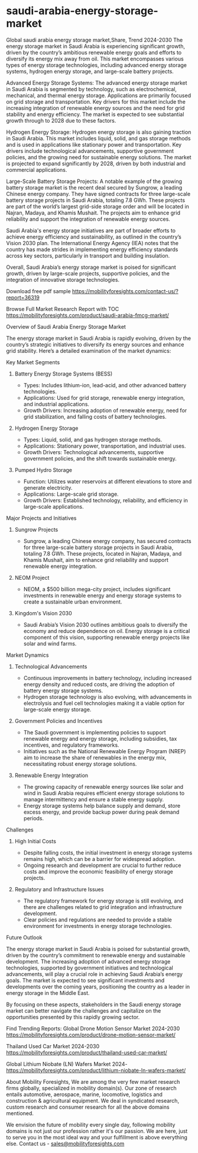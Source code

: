 # saudi-arabia-energy-storage-market
Global saudi arabia energy storage market,Share, Trend  2024-2030
The energy storage market in Saudi Arabia is experiencing significant growth, driven by the country’s ambitious renewable energy goals and efforts to diversify its energy mix away from oil. This market encompasses various types of energy storage technologies, including advanced energy storage systems, hydrogen energy storage, and large-scale battery projects.

Advanced Energy Storage Systems:
The advanced energy storage market in Saudi Arabia is segmented by technology, such as electrochemical, mechanical, and thermal energy storage. Applications are primarily focused on grid storage and transportation. Key drivers for this market include the increasing integration of renewable energy sources and the need for grid stability and energy efficiency. The market is expected to see substantial growth through to 2028 due to these factors.

Hydrogen Energy Storage:
Hydrogen energy storage is also gaining traction in Saudi Arabia. This market includes liquid, solid, and gas storage methods and is used in applications like stationary power and transportation. Key drivers include technological advancements, supportive government policies, and the growing need for sustainable energy solutions. The market is projected to expand significantly by 2028, driven by both industrial and commercial applications.

Large-Scale Battery Storage Projects:
A notable example of the growing battery storage market is the recent deal secured by Sungrow, a leading Chinese energy company. They have signed contracts for three large-scale battery storage projects in Saudi Arabia, totaling 7.8 GWh. These projects are part of the world’s largest grid-side storage order and will be located in Najran, Madaya, and Khamis Mushait. The projects aim to enhance grid reliability and support the integration of renewable energy sources.

Saudi Arabia's energy storage initiatives are part of broader efforts to achieve energy efficiency and sustainability, as outlined in the country’s Vision 2030 plan. The International Energy Agency (IEA) notes that the country has made strides in implementing energy efficiency standards across key sectors, particularly in transport and building insulation.

Overall, Saudi Arabia’s energy storage market is poised for significant growth, driven by large-scale projects, supportive policies, and the integration of innovative storage technologies.


Download free pdf sample 
https://mobilityforesights.com/contact-us/?report=36319 




Browse Full Market Research Report with TOC 
https://mobilityforesights.com/product/saudi-arabia-fmcg-market/ 

 Overview of Saudi Arabia Energy Storage Market

The energy storage market in Saudi Arabia is rapidly evolving, driven by the country’s strategic initiatives to diversify its energy sources and enhance grid stability. Here’s a detailed examination of the market dynamics:

 Key Market Segments

1. Battery Energy Storage Systems (BESS)
   - Types: Includes lithium-ion, lead-acid, and other advanced battery technologies.
   - Applications: Used for grid storage, renewable energy integration, and industrial applications.
   - Growth Drivers: Increasing adoption of renewable energy, need for grid stabilization, and falling costs of battery technologies.

2. Hydrogen Energy Storage
   - Types: Liquid, solid, and gas hydrogen storage methods.
   - Applications: Stationary power, transportation, and industrial uses.
   - Growth Drivers: Technological advancements, supportive government policies, and the shift towards sustainable energy.

3. Pumped Hydro Storage
   - Function: Utilizes water reservoirs at different elevations to store and generate electricity.
   - Applications: Large-scale grid storage.
   - Growth Drivers: Established technology, reliability, and efficiency in large-scale applications.

 Major Projects and Initiatives

1. Sungrow Projects
   - Sungrow, a leading Chinese energy company, has secured contracts for three large-scale battery storage projects in Saudi Arabia, totaling 7.8 GWh. These projects, located in Najran, Madaya, and Khamis Mushait, aim to enhance grid reliability and support renewable energy integration.

2. NEOM Project
   - NEOM, a $500 billion mega-city project, includes significant investments in renewable energy and energy storage systems to create a sustainable urban environment.

3. Kingdom's Vision 2030
   - Saudi Arabia’s Vision 2030 outlines ambitious goals to diversify the economy and reduce dependence on oil. Energy storage is a critical component of this vision, supporting renewable energy projects like solar and wind farms.

 Market Dynamics

1. Technological Advancements
   - Continuous improvements in battery technology, including increased energy density and reduced costs, are driving the adoption of battery energy storage systems.
   - Hydrogen storage technology is also evolving, with advancements in electrolysis and fuel cell technologies making it a viable option for large-scale energy storage.

2. Government Policies and Incentives
   - The Saudi government is implementing policies to support renewable energy and energy storage, including subsidies, tax incentives, and regulatory frameworks.
   - Initiatives such as the National Renewable Energy Program (NREP) aim to increase the share of renewables in the energy mix, necessitating robust energy storage solutions.

3. Renewable Energy Integration
   - The growing capacity of renewable energy sources like solar and wind in Saudi Arabia requires efficient energy storage solutions to manage intermittency and ensure a stable energy supply.
   - Energy storage systems help balance supply and demand, store excess energy, and provide backup power during peak demand periods.

 Challenges

1. High Initial Costs
   - Despite falling costs, the initial investment in energy storage systems remains high, which can be a barrier for widespread adoption.
   - Ongoing research and development are crucial to further reduce costs and improve the economic feasibility of energy storage projects.

2. Regulatory and Infrastructure Issues
   - The regulatory framework for energy storage is still evolving, and there are challenges related to grid integration and infrastructure development.
   - Clear policies and regulations are needed to provide a stable environment for investments in energy storage technologies.

 Future Outlook

The energy storage market in Saudi Arabia is poised for substantial growth, driven by the country’s commitment to renewable energy and sustainable development. The increasing adoption of advanced energy storage technologies, supported by government initiatives and technological advancements, will play a crucial role in achieving Saudi Arabia’s energy goals. The market is expected to see significant investments and developments over the coming years, positioning the country as a leader in energy storage in the Middle East.

By focusing on these aspects, stakeholders in the Saudi energy storage market can better navigate the challenges and capitalize on the opportunities presented by this rapidly growing sector.

Find Trending Reports:
Global Drone Motion Sensor Market 2024-2030
https://mobilityforesights.com/product/drone-motion-sensor-market/ 
 
Thailand Used Car Market 2024-2030
https://mobilityforesights.com/product/thailand-used-car-market/ 

Global Lithium Niobate (LN) Wafers Market 2024-
https://mobilityforesights.com/product/lithium-niobate-ln-wafers-market/ 


About Mobility Foresights,
We are among the very few market research firms globally, specialized in mobility domain(s). Our zone of research entails automotive, aerospace, marine, locomotive, logistics and construction & agricultural equipment. We deal in syndicated research, custom research and consumer research for all the above domains mentioned.

We envision the future of mobility every single day, following mobility domains is not just our profession rather it's our passion. We are here, just to serve you in the most ideal way and your fulfillment is above everything else. Contact us -  sales@mobilityforesights.com 
 
